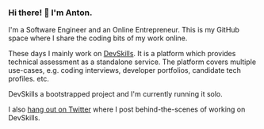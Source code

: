 ### Hi there! 👋 I'm Anton.

I'm a Software Engineer and an Online Entrepreneur. This is my GitHub space where I share the coding bits of my work online.


These days I mainly work on [DevSkills](https://devskills.co). It is a platform which provides technical assessment as a standalone service. The platform covers multiple use-cases, e.g. coding interviews, developer portfolios, candidate tech profiles. etc.

DevSkills a bootstrapped project and I'm currently running it solo.

I also [hang out on Twitter](https://twitter.com/fenskexyz) where I post behind-the-scenes of working on DevSkills.
